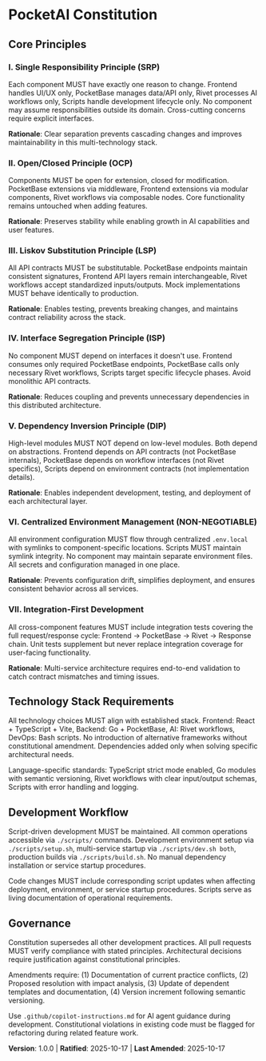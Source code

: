 <!--
Sync Impact Report:
- Version change: Template → 1.0.0
- Added sections: All principles and governance established
- Modified principles: N/A (initial creation)
- Templates requiring updates: ✅ All templates reviewed and aligned
- Follow-up TODOs: None
-->

# PocketAI Constitution

## Core Principles

### I. Single Responsibility Principle (SRP)
Each component MUST have exactly one reason to change. Frontend handles UI/UX only, PocketBase manages data/API only, Rivet processes AI workflows only, Scripts handle development lifecycle only. No component may assume responsibilities outside its domain. Cross-cutting concerns require explicit interfaces.

**Rationale**: Clear separation prevents cascading changes and improves maintainability in this multi-technology stack.

### II. Open/Closed Principle (OCP)
Components MUST be open for extension, closed for modification. PocketBase extensions via middleware, Frontend extensions via modular components, Rivet workflows via composable nodes. Core functionality remains untouched when adding features.

**Rationale**: Preserves stability while enabling growth in AI capabilities and user features.

### III. Liskov Substitution Principle (LSP)
All API contracts MUST be substitutable. PocketBase endpoints maintain consistent signatures, Frontend API layers remain interchangeable, Rivet workflows accept standardized inputs/outputs. Mock implementations MUST behave identically to production.

**Rationale**: Enables testing, prevents breaking changes, and maintains contract reliability across the stack.

### IV. Interface Segregation Principle (ISP)  
No component MUST depend on interfaces it doesn't use. Frontend consumes only required PocketBase endpoints, PocketBase calls only necessary Rivet workflows, Scripts target specific lifecycle phases. Avoid monolithic API contracts.

**Rationale**: Reduces coupling and prevents unnecessary dependencies in this distributed architecture.

### V. Dependency Inversion Principle (DIP)
High-level modules MUST NOT depend on low-level modules. Both depend on abstractions. Frontend depends on API contracts (not PocketBase internals), PocketBase depends on workflow interfaces (not Rivet specifics), Scripts depend on environment contracts (not implementation details).

**Rationale**: Enables independent development, testing, and deployment of each architectural layer.

### VI. Centralized Environment Management (NON-NEGOTIABLE)
All environment configuration MUST flow through centralized `.env.local` with symlinks to component-specific locations. Scripts MUST maintain symlink integrity. No component may maintain separate environment files. All secrets and configuration managed in one place.

**Rationale**: Prevents configuration drift, simplifies deployment, and ensures consistent behavior across all services.

### VII. Integration-First Development
All cross-component features MUST include integration tests covering the full request/response cycle: Frontend → PocketBase → Rivet → Response chain. Unit tests supplement but never replace integration coverage for user-facing functionality.

**Rationale**: Multi-service architecture requires end-to-end validation to catch contract mismatches and timing issues.

## Technology Stack Requirements

All technology choices MUST align with established stack. Frontend: React + TypeScript + Vite, Backend: Go + PocketBase, AI: Rivet workflows, DevOps: Bash scripts. No introduction of alternative frameworks without constitutional amendment. Dependencies added only when solving specific architectural needs.

Language-specific standards: TypeScript strict mode enabled, Go modules with semantic versioning, Rivet workflows with clear input/output schemas, Scripts with error handling and logging.

## Development Workflow

Script-driven development MUST be maintained. All common operations accessible via `./scripts/` commands. Development environment setup via `./scripts/setup.sh`, multi-service startup via `./scripts/dev.sh both`, production builds via `./scripts/build.sh`. No manual dependency installation or service startup procedures.

Code changes MUST include corresponding script updates when affecting deployment, environment, or service startup procedures. Scripts serve as living documentation of operational requirements.

## Governance

Constitution supersedes all other development practices. All pull requests MUST verify compliance with stated principles. Architectural decisions require justification against constitutional principles. 

Amendments require: (1) Documentation of current practice conflicts, (2) Proposed resolution with impact analysis, (3) Update of dependent templates and documentation, (4) Version increment following semantic versioning.

Use `.github/copilot-instructions.md` for AI agent guidance during development. Constitutional violations in existing code must be flagged for refactoring during related feature work.

**Version**: 1.0.0 | **Ratified**: 2025-10-17 | **Last Amended**: 2025-10-17
